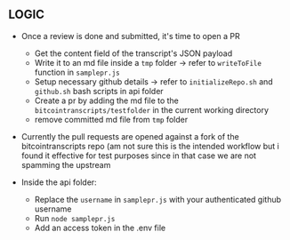 ## LOGIC

- Once a review is done and submitted, it's time to open a PR
    - Get the content field of the transcript's JSON payload
    - Write it to an md file inside a `tmp` folder -> refer to `writeToFile` function in `samplepr.js`
    - Setup necessary github details -> refer to `initializeRepo.sh` and `github.sh` bash scripts in api folder
    - Create a pr by adding the md file to the `bitcointranscripts/testfolder` in the current working directory
    - remove committed md file from `tmp` folder
- Currently the pull requests are opened against a fork of the bitcointranscripts repo (am not sure this is the intended workflow but i found it effective for test purposes
since in that case we are not spamming the upstream


-   Inside the api folder:
    - Replace the `username` in `samplepr.js` with your authenticated github username
    - Run `node samplepr.js`
    - Add an access token in the .env file
